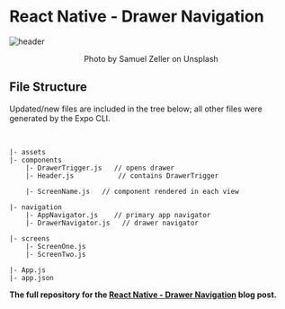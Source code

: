 # React Native - Drawer Navigation

![header](https://cdn-images-1.medium.com/max/1600/1*bBfysBVGiuhHI-ROMOuUbg.png)

<p align=center>Photo by Samuel Zeller on Unsplash</p>

## File Structure

Updated/new files are included in the tree below; all other files were generated by the Expo CLI.

<br>

```
|- assets
|- components
    |- DrawerTrigger.js   // opens drawer
    |- Header.js           // contains DrawerTrigger
    
    |- ScreenName.js   // component rendered in each view
    
|- navigation
    |- AppNavigator.js    // primary app navigator 
    |- DrawerNavigator.js   // drawer navigator
    
|- screens
    |- ScreenOne.js
    |- ScreenTwo.js
    
|- App.js
|- app.json
```
**The full repository for the [React Native - Drawer Navigation](https://medium.com/@sean_watters) blog post.** 
